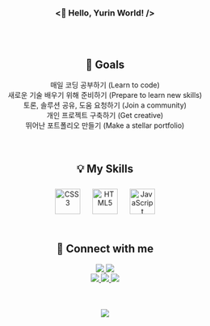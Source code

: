<h3 align=center> <👋 Hello, Yurin World! /> </h3>

<br>
<br>

<div align=center>
  <h2>🎯 Goals</h2>
</div>
<div align=center>
매일 코딩 공부하기 (Learn to code)<br>
새로운 기술 배우기 위해 준비하기 (Prepare to learn new skills)<br>
토론, 솔루션 공유, 도움 요청하기 (Join a community)<br>
개인 프로젝트 구축하기 (Get creative)<br>
뛰어난 포트폴리오 만들기 (Make a stellar portfolio)<br>
</div>

<br>
<br>

<div align=center>
  <h2>💡 My Skills</h2>
</div>

<div align=center>
<img style="margin: 10px" src="https://profilinator.rishav.dev/skills-assets/css3-original-wordmark.svg" alt="CSS3" height="50" />  
<img style="margin: 10px" src="https://profilinator.rishav.dev/skills-assets/html5-original-wordmark.svg" alt="HTML5" height="50" />  
<img style="margin: 10px" src="https://profilinator.rishav.dev/skills-assets/javascript-original.svg" alt="JavaScript" height="50" />

<br>
<br>

<div align=center>
  <h2>💛 Connect with me</h2>
</div>
<a href="https://github.com/wang-yurin" target="_blank"><img src="https://img.shields.io/badge/-GitHub-%23181717?style=flat-square&logo=GitHub&logoColor=white">
<a href="https://velog.io/@chic1994" target="_blank"><img src="https://img.shields.io/badge/-Velog-%2320C997?style=flat-square&logo=Velog&logoColor=white">
<br>
<a href="mailto:king_1994@naver.com" target="_blank"><img src="https://img.shields.io/badge/-Naver-%2303C75A?style=flat-square&logo=Naver&logoColor=white">
<a href="https://www.instagram.com/yuloverin" target="_blank"><img src="https://img.shields.io/badge/-Instagram-%23E4405F?style=flat-square&logo=Instagram&logoColor=white">
<a href="https://www.facebook.com/Wangyurin" target="_blank"><img src="https://img.shields.io/badge/-Facebook-%231877F2?style=flat-square&logo=Facebook&logoColor=white">
  
<br>
<br>
<br>
<br>
 
<div align="center"><img src="https://github-readme-stats.vercel.app/api?username=wang-yurin&show_icons=true&count_private=true&hide_border=true" align="center" /></div>
</div>
